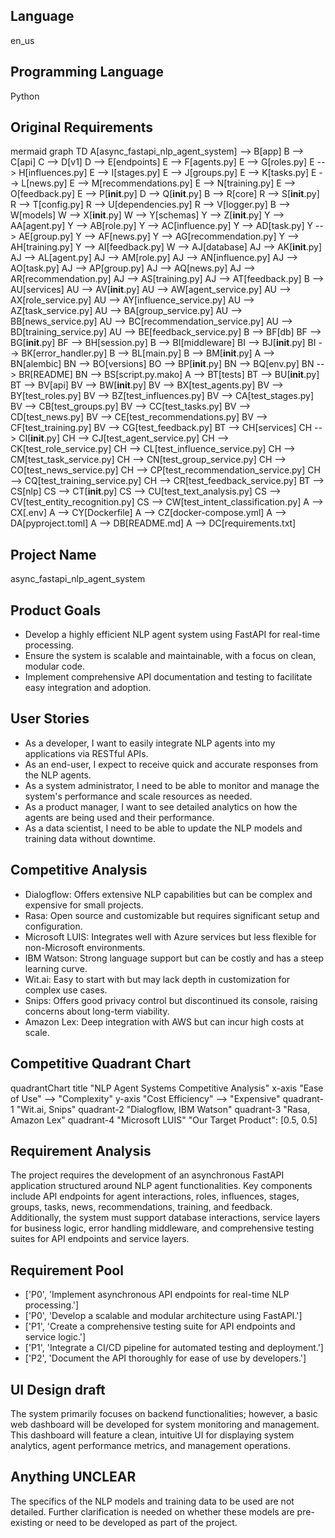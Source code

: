 ## Language

en_us

## Programming Language

Python

## Original Requirements

mermaid
graph TD
  A[async_fastapi_nlp_agent_system] --> B[app]
  B --> C[api]
  C --> D[v1]
  D --> E[endpoints]
  E --> F[agents.py]
  E --> G[roles.py]
  E --> H[influences.py]
  E --> I[stages.py]
  E --> J[groups.py]
  E --> K[tasks.py]
  E --> L[news.py]
  E --> M[recommendations.py]
  E --> N[training.py]
  E --> O[feedback.py]
  E --> P[__init__.py]
  D --> Q[__init__.py]
  B --> R[core]
  R --> S[__init__.py]
  R --> T[config.py]
  R --> U[dependencies.py]
  R --> V[logger.py]
  B --> W[models]
  W --> X[__init__.py]
  W --> Y[schemas]
  Y --> Z[__init__.py]
  Y --> AA[agent.py]
  Y --> AB[role.py]
  Y --> AC[influence.py]
  Y --> AD[task.py]
  Y --> AE[group.py]
  Y --> AF[news.py]
  Y --> AG[recommendation.py]
  Y --> AH[training.py]
  Y --> AI[feedback.py]
  W --> AJ[database]
  AJ --> AK[__init__.py]
  AJ --> AL[agent.py]
  AJ --> AM[role.py]
  AJ --> AN[influence.py]
  AJ --> AO[task.py]
  AJ --> AP[group.py]
  AJ --> AQ[news.py]
  AJ --> AR[recommendation.py]
  AJ --> AS[training.py]
  AJ --> AT[feedback.py]
  B --> AU[services]
  AU --> AV[__init__.py]
  AU --> AW[agent_service.py]
  AU --> AX[role_service.py]
  AU --> AY[influence_service.py]
  AU --> AZ[task_service.py]
  AU --> BA[group_service.py]
  AU --> BB[news_service.py]
  AU --> BC[recommendation_service.py]
  AU --> BD[training_service.py]
  AU --> BE[feedback_service.py]
  B --> BF[db]
  BF --> BG[__init__.py]
  BF --> BH[session.py]
  B --> BI[middleware]
  BI --> BJ[__init__.py]
  BI --> BK[error_handler.py]
  B --> BL[main.py]
  B --> BM[__init__.py]
  A --> BN[alembic]
  BN --> BO[versions]
  BO --> BP[__init__.py]
  BN --> BQ[env.py]
  BN --> BR[README]
  BN --> BS[script.py.mako]
  A --> BT[tests]
  BT --> BU[__init__.py]
  BT --> BV[api]
  BV --> BW[__init__.py]
  BV --> BX[test_agents.py]
  BV --> BY[test_roles.py]
  BV --> BZ[test_influences.py]
  BV --> CA[test_stages.py]
  BV --> CB[test_groups.py]
  BV --> CC[test_tasks.py]
  BV --> CD[test_news.py]
  BV --> CE[test_recommendations.py]
  BV --> CF[test_training.py]
  BV --> CG[test_feedback.py]
  BT --> CH[services]
  CH --> CI[__init__.py]
  CH --> CJ[test_agent_service.py]
  CH --> CK[test_role_service.py]
  CH --> CL[test_influence_service.py]
  CH --> CM[test_task_service.py]
  CH --> CN[test_group_service.py]
  CH --> CO[test_news_service.py]
  CH --> CP[test_recommendation_service.py]
  CH --> CQ[test_training_service.py]
  CH --> CR[test_feedback_service.py]
  BT --> CS[nlp]
  CS --> CT[__init__.py]
  CS --> CU[test_text_analysis.py]
  CS --> CV[test_entity_recognition.py]
  CS --> CW[test_intent_classification.py]
  A --> CX[.env]
  A --> CY[Dockerfile]
  A --> CZ[docker-compose.yml]
  A --> DA[pyproject.toml]
  A --> DB[README.md]
  A --> DC[requirements.txt]

## Project Name

async_fastapi_nlp_agent_system

## Product Goals

- Develop a highly efficient NLP agent system using FastAPI for real-time processing.
- Ensure the system is scalable and maintainable, with a focus on clean, modular code.
- Implement comprehensive API documentation and testing to facilitate easy integration and adoption.

## User Stories

- As a developer, I want to easily integrate NLP agents into my applications via RESTful APIs.
- As an end-user, I expect to receive quick and accurate responses from the NLP agents.
- As a system administrator, I need to be able to monitor and manage the system's performance and scale resources as needed.
- As a product manager, I want to see detailed analytics on how the agents are being used and their performance.
- As a data scientist, I need to be able to update the NLP models and training data without downtime.

## Competitive Analysis

- Dialogflow: Offers extensive NLP capabilities but can be complex and expensive for small projects.
- Rasa: Open source and customizable but requires significant setup and configuration.
- Microsoft LUIS: Integrates well with Azure services but less flexible for non-Microsoft environments.
- IBM Watson: Strong language support but can be costly and has a steep learning curve.
- Wit.ai: Easy to start with but may lack depth in customization for complex use cases.
- Snips: Offers good privacy control but discontinued its console, raising concerns about long-term viability.
- Amazon Lex: Deep integration with AWS but can incur high costs at scale.

## Competitive Quadrant Chart

quadrantChart
    title "NLP Agent Systems Competitive Analysis"
    x-axis "Ease of Use" --> "Complexity"
    y-axis "Cost Efficiency" --> "Expensive"
    quadrant-1 "Wit.ai, Snips"
    quadrant-2 "Dialogflow, IBM Watson"
    quadrant-3 "Rasa, Amazon Lex"
    quadrant-4 "Microsoft LUIS"
    "Our Target Product": [0.5, 0.5]

## Requirement Analysis

The project requires the development of an asynchronous FastAPI application structured around NLP agent functionalities. Key components include API endpoints for agent interactions, roles, influences, stages, groups, tasks, news, recommendations, training, and feedback. Additionally, the system must support database interactions, service layers for business logic, error handling middleware, and comprehensive testing suites for API endpoints and service layers.

## Requirement Pool

- ['P0', 'Implement asynchronous API endpoints for real-time NLP processing.']
- ['P0', 'Develop a scalable and modular architecture using FastAPI.']
- ['P1', 'Create a comprehensive testing suite for API endpoints and service logic.']
- ['P1', 'Integrate a CI/CD pipeline for automated testing and deployment.']
- ['P2', 'Document the API thoroughly for ease of use by developers.']

## UI Design draft

The system primarily focuses on backend functionalities; however, a basic web dashboard will be developed for system monitoring and management. This dashboard will feature a clean, intuitive UI for displaying system analytics, agent performance metrics, and management operations.

## Anything UNCLEAR

The specifics of the NLP models and training data to be used are not detailed. Further clarification is needed on whether these models are pre-existing or need to be developed as part of the project.

